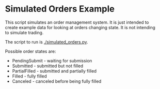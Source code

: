 # Simulated Orders Example

This script simulates an order management system.  It is just intended to create example data for looking at orders changing state.
It is not intending to simulate trading.

The script to run is [./simulated_orders.py](./simulated_orders.py).

Possible order states are:
* PendingSubmit - waiting for submission
* Submitted - submitted but not filled
* PartialFilled - submitted and partially filled
* Filled - fully filled
* Canceled - canceled before being fully filled
